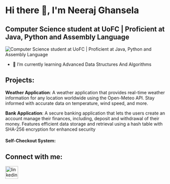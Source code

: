 # Hi there 👋, I'm  Neeraj Ghansela
##  Computer Science student at UoFC | Proficient at Java, Python and Assembly Language
![Computer Science student at UoFC | Proficient at Java, Python and Assembly Language](https://media.licdn.com/dms/image/D4E16AQGpO6xAeVjLNw/profile-displaybackgroundimage-shrink_350_1400/0/1714849744970?e=1720656000&v=beta&t=LE_QjkOXfO9ayvgECAbjtymAGr_yPnVLHmTkA-jMvUw)

- 🌱 I’m currently learning Advanced Data Structures And Algorithms

## Projects:
<b>Weather Application</b>: A weather application that provides real-time weather information for any location worldwide using the Open-Meteo API. Stay informed with accurate data on temperature, wind speed, and more.

<b>Bank Application</b>: A secure banking application that lets the users create an account manage their finances, including, deposit and withdrawal of their money. Features efficient data storage and retrieval using a hash table with SHA-256 encryption for enhanced security

#### Self-Checkout System:
  

## Connect with me:
[<img src='https://cdn.jsdelivr.net/npm/simple-icons@3.0.1/icons/linkedin.svg' alt='linkedin' height='40'>](https://www.linkedin.com/in/neeraj-ghansela/)  

